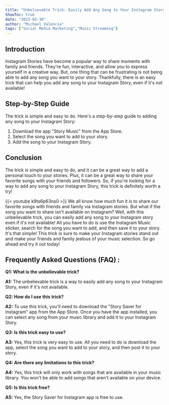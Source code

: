 ```yaml
---
title: "Unbelievable Trick: Easily Add Any Song to Your Instagram Story Even If It's Not Available!"
ShowToc: true 
date: "2023-03-30"
author: "Michael Valencia" 
tags: ["Social Media Marketing","Music Streaming"]
---
```

## Introduction 
Instagram Stories have become a popular way to share moments with family and friends. They're fun, interactive, and allow you to express yourself in a creative way. But, one thing that can be frustrating is not being able to add any song you want to your story. Thankfully, there is an easy trick that can help you add any song to your Instagram Story, even if it's not available!

## Step-by-Step Guide
The trick is simple and easy to do. Here's a step-by-step guide to adding any song to your Instagram Story:

1. Download the app "Story Music" from the App Store.
2. Select the song you want to add to your story.
3. Add the song to your Instagram Story.

## Conclusion
The trick is simple and easy to do, and it can be a great way to add a personal touch to your stories. Plus, it can be a great way to share your favorite songs with your friends and followers. So, if you're looking for a way to add any song to your Instagram Story, this trick is definitely worth a try!

{{< youtube k9ts6p63ns0 >}} 
We all know how much fun it is to share our favorite songs with friends and family via Instagram stories. But what if the song you want to share isn't available on Instagram? Well, with this unbelievable trick, you can easily add any song to your Instagram story even if it's not available! All you have to do is use the Instagram Music sticker, search for the song you want to add, and then save it to your story. It's that simple! This trick is sure to make your Instagram stories stand out and make your friends and family jealous of your music selection. So go ahead and try it out today!

## Frequently Asked Questions (FAQ) :
**Q1: What is the unbelievable trick?**

**A1:** The unbelievable trick is a way to easily add any song to your Instagram Story, even if it's not available.

**Q2: How do I use this trick?**

**A2:** To use this trick, you'll need to download the "Story Saver for Instagram" app from the App Store. Once you have the app installed, you can select any song from your music library and add it to your Instagram Story. 

**Q3: Is this trick easy to use?**

**A3:** Yes, this trick is very easy to use. All you need to do is download the app, select the song you want to add to your story, and then post it to your story. 

**Q4: Are there any limitations to this trick?**

**A4:** Yes, this trick will only work with songs that are available in your music library. You won't be able to add songs that aren't available on your device. 

**Q5: Is this trick free?**

**A5:** Yes, the Story Saver for Instagram app is free to use.


